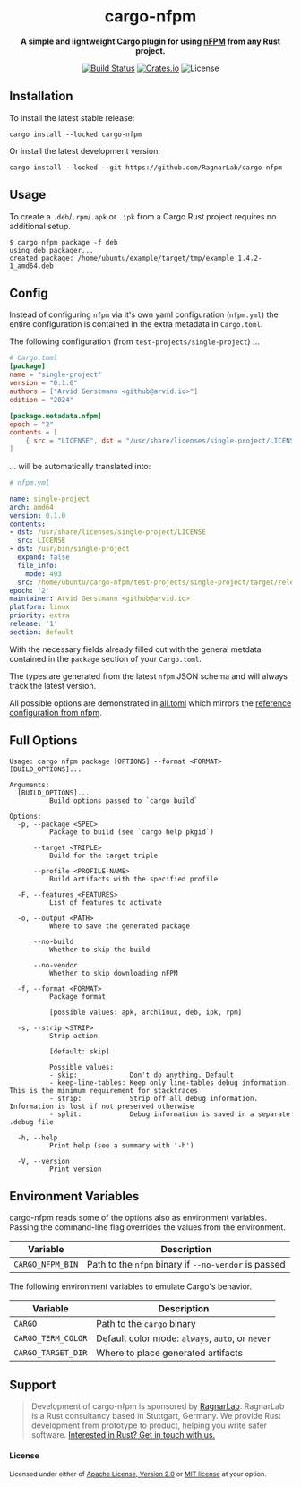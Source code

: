 <div align="center">
  <h1>cargo-nfpm</h1>
  <p>
    <strong>A simple and lightweight Cargo plugin for using <a href="https://nfpm.goreleaser.com/">nFPM</a> from any Rust project.</strong>
  </p>
  <p>

[![Build Status](https://github.com/ragnarlab/cargo-nfpm/actions/workflows/ci.yml/badge.svg)](https://github.com/ragnarlab/cargo-nfpm/actions)
[![Crates.io](https://img.shields.io/crates/v/cargo-nfpm.svg)](https://crates.io/crates/cargo-nfpm)
![License](https://img.shields.io/crates/l/cargo-nfpm.svg)

</div>


## Installation

To install the latest stable release:

```
cargo install --locked cargo-nfpm
```

Or install the latest development version:

```
cargo install --locked --git https://github.com/RagnarLab/cargo-nfpm
```


## Usage

To create a `.deb`/`.rpm`/`.apk` or `.ipk` from a Cargo Rust project requires
no additional setup.

```
$ cargo nfpm package -f deb
using deb packager...
created package: /home/ubuntu/example/target/tmp/example_1.4.2-1_amd64.deb
```

## Config

Instead of configuring `nfpm` via it's own yaml configuration (`nfpm.yml`) the
entire configuration is contained in the extra metadata in `Cargo.toml`.

The following configuration (from `test-projects/single-project`) ...

```toml
# Cargo.toml
[package]
name = "single-project"
version = "0.1.0"
authors = ["Arvid Gerstmann <github@arvid.io>"]
edition = "2024"

[package.metadata.nfpm]
epoch = "2"
contents = [
    { src = "LICENSE", dst = "/usr/share/licenses/single-project/LICENSE" },
]
```

... will be automatically translated into:

```yaml
# nfpm.yml

name: single-project
arch: amd64
version: 0.1.0
contents:
- dst: /usr/share/licenses/single-project/LICENSE
  src: LICENSE
- dst: /usr/bin/single-project
  expand: false
  file_info:
    mode: 493
  src: /home/ubuntu/cargo-nfpm/test-projects/single-project/target/release/single-project
epoch: '2'
maintainer: Arvid Gerstmann <github@arvid.io>
platform: linux
priority: extra
release: '1'
section: default
```

With the necessary fields already filled out with the general metdata contained
in the `package` section of your `Cargo.toml`.

The types are generated from the latest `nfpm` JSON schema and will always
track the latest version.

All possible options are demonstrated in [all.toml](./fixtures/all.toml) which
mirrors the [reference configuration from
nfpm](https://nfpm.goreleaser.com/configuration/).


## Full Options

```
Usage: cargo nfpm package [OPTIONS] --format <FORMAT> [BUILD_OPTIONS]...

Arguments:
  [BUILD_OPTIONS]...
          Build options passed to `cargo build`

Options:
  -p, --package <SPEC>
          Package to build (see `cargo help pkgid`)

      --target <TRIPLE>
          Build for the target triple

      --profile <PROFILE-NAME>
          Build artifacts with the specified profile

  -F, --features <FEATURES>
          List of features to activate

  -o, --output <PATH>
          Where to save the generated package

      --no-build
          Whether to skip the build

      --no-vendor
          Whether to skip downloading nFPM

  -f, --format <FORMAT>
          Package format

          [possible values: apk, archlinux, deb, ipk, rpm]

  -s, --strip <STRIP>
          Strip action

          [default: skip]

          Possible values:
          - skip:             Don't do anything. Default
          - keep-line-tables: Keep only line-tables debug information. This is the minimum requirement for stacktraces
          - strip:            Strip off all debug information. Information is lost if not preserved otherwise
          - split:            Debug information is saved in a separate .debug file

  -h, --help
          Print help (see a summary with '-h')

  -V, --version
          Print version
```


## Environment Variables

cargo-nfpm reads some of the options also as environment variables. Passing the
command-line flag overrides the values from the environment.

|       Variable       |                        Description                        |
| -------------------- | --------------------------------------------------------- |
| `CARGO_NFPM_BIN`     | Path to the `nfpm` binary if `--no-vendor` is passed      |

The following environment variables to emulate Cargo's behavior.

|       Variable       |                        Description                        |
| -------------------- | --------------------------------------------------------- |
| `CARGO`              | Path to the `cargo` binary                                |
| `CARGO_TERM_COLOR`   | Default color mode: `always`, `auto`, or `never`          |
| `CARGO_TARGET_DIR`   | Where to place generated artifacts                        |


## Support

> Development of cargo-nfpm is sponsored by [RagnarLab](https://ragnarlab.com). RagnarLab is a Rust consultancy based in Stuttgart, Germany. We provide Rust development from prototype to product, helping you write safer software. [Interested in Rust? Get in touch with us.](https://ragnarlab.com)

#### License

<sup>
Licensed under either of <a href="LICENSE-APACHE">Apache License, Version
2.0</a> or <a href="LICENSE-MIT">MIT license</a> at your option.
</sup>

[nFPM]: https://nfpm.goreleaser.com/
